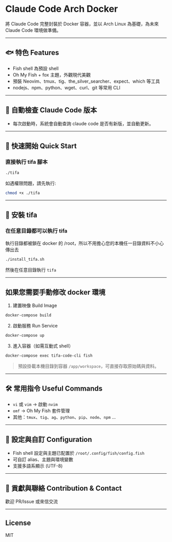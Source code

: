 # Claude Code Arch Docker

將 Claude Code 完整封裝於 Docker 容器，並以 Arch Linux 為基礎，為未來 Claude Code 環境做準備。

---

## 🐟 特色 Features
- Fish shell 為預設 shell
- Oh My Fish + fox 主題，外觀現代美觀
- 預裝 Neovim、tmux、tig、the_silver_searcher、expect、which 等工具
- nodejs、npm、python、wget、curl、git 等常用 CLI

---

## 🔄 自動檢查 Claude Code 版本

- 每次啟動時，系統會自動查詢 claude code 是否有新版，並自動更新。

---

## 🚀 快速開始 Quick Start

### 直接執行 tifa 腳本

```sh
./tifa
```

如遇權限問題，請先執行:
```sh
chmod +x ./tifa
```

---

## 🚀 安裝 tifa

### 在任意目錄都可以執行 tifa
執行目錄都被鎖在 docker 的 /root，所以不用擔心您的本機任一目錄資料不小心傳出去

```sh
./install_tifa.sh
```

然後在任意目錄執行 `tifa`

---

## 如果您需要手動修改 docker 環境

1. 建置映像 Build Image
```sh
docker-compose build
```

2. 啟動服務 Run Service
```sh
docker-compose up
```

3. 進入容器（如需互動式 shell）
```sh
docker-compose exec tifa-code-cli fish
```

> 預設掛載本機目錄到容器 `/app/workspace`，可直接存取原始碼與資料。

---

## 🛠️ 常用指令 Useful Commands
- `vi` 或 `vim` → 啟動 `nvim`
- `omf` → Oh My Fish 套件管理
- 其他：`tmux`、`tig`、`ag`、`python`、`pip`、`node`、`npm` ...

---

## 📂 設定與自訂 Configuration
- Fish shell 設定與主題已配置於 `/root/.config/fish/config.fish`
- 可自訂 alias、主題與環境變數
- 支援多語系顯示 (UTF-8)

---

## 🤝 貢獻與聯絡 Contribution & Contact
歡迎 PR/Issue 或來信交流

---

## License
MIT
